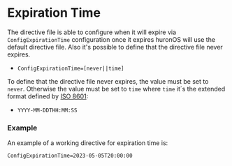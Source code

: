 # Expiration Time
The directive file is able to configure when it will expire via `ConfigExpirationTime` configuration once it expires huronOS will use the default directive file. Also it's possible to define that the directive file never expires.

- `ConfigExpirationTime=[never||time]`

To define that the directive file never expires, the value must be set to `never`. Otherwise the value must be set to `time` where `time` it´s the extended format defined by [ISO 8601](https://en.wikipedia.org/wiki/ISO_8601):
- `YYYY-MM-DDTHH:MM:SS`

### Example
An example of a working directive for expiration time is:
```txt
ConfigExpirationTime=2023-05-05T20:00:00
```
